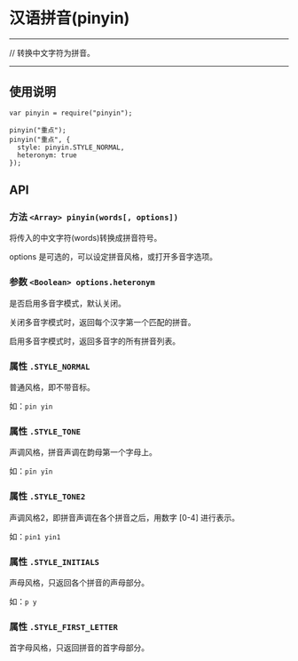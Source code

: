 # 汉语拼音(pinyin)

---

// 转换中文字符为拼音。

---

## 使用说明

    var pinyin = require("pinyin");

    pinyin("重点");
    pinyin("重点", {
      style: pinyin.STYLE_NORMAL,
      heteronym: true
    });

## API

### 方法 `<Array> pinyin(words[, options])`

将传入的中文字符(words)转换成拼音符号。

options 是可选的，可以设定拼音风格，或打开多音字选项。

### 参数 `<Boolean> options.heteronym`

是否启用多音字模式，默认关闭。

关闭多音字模式时，返回每个汉字第一个匹配的拼音。

启用多音字模式时，返回多音字的所有拼音列表。

### 属性 `.STYLE_NORMAL`

普通风格，即不带音标。

如：`pin yin`

### 属性 `.STYLE_TONE`

声调风格，拼音声调在韵母第一个字母上。

如：`pīn yīn`

### 属性 `.STYLE_TONE2`

声调风格2，即拼音声调在各个拼音之后，用数字 [0-4] 进行表示。

如：`pin1 yin1`

### 属性 `.STYLE_INITIALS`

声母风格，只返回各个拼音的声母部分。

如：`p y`

### 属性 `.STYLE_FIRST_LETTER`

首字母风格，只返回拼音的首字母部分。
